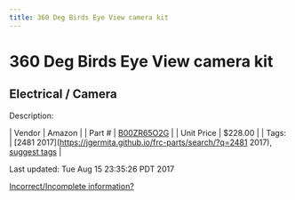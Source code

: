 ```yaml
---
title: 360 Deg Birds Eye View camera kit
---
```


# 360 Deg Birds Eye View camera kit
## Electrical / Camera
Description: 	 

| Vendor | Amazon | 
| Part # | [B00ZR65O2G](https://www.amazon.com/Weivision-Universal-Degree-System-Panoramic/dp/B00ZR65O2G/ref=sr_1_2?ie=UTF8&qid=1502467610&sr=8-2&keywords=bird+eye+camera) | 
| Unit Price | $228.00 | 
| Tags: | [2481 2017](https://jgermita.github.io/frc-parts/search/?q=2481 2017), [suggest tags](https://docs.google.com/forms/d/e/1FAIpQLSeWyY8v3RgOty-MyWmh9U0iivNYN_molChYyS-0U-o-kOAv_g/viewform) | 

Last updated: Tue Aug 15 23:35:26 PDT 2017

 [Incorrect/Incomplete information?](https://docs.google.com/forms/d/e/1FAIpQLSeWyY8v3RgOty-MyWmh9U0iivNYN_molChYyS-0U-o-kOAv_g/viewform)